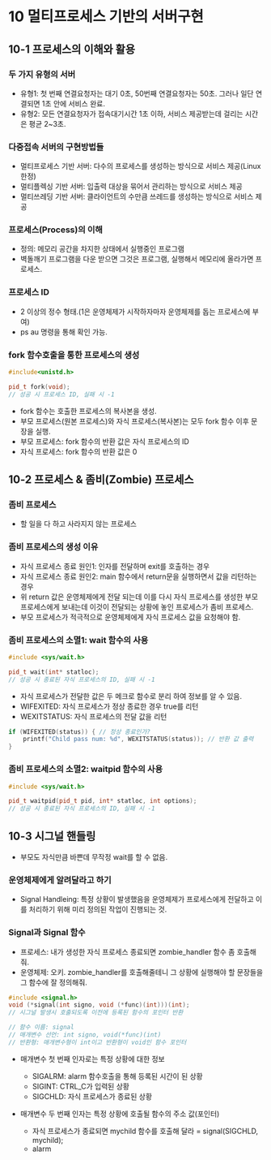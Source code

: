 # 10 멀티프로세스 기반의 서버구현

## 10-1 프로세스의 이해와 활용

### 두 가지 유형의 서버

* 유형1: 첫 번째 연결요청자는 대기 0초, 50번째 연결요청자는 50초. 그러나 일단 연결되면 1초 안에 서비스 완료.
* 유형2: 모든 연결요청자가 접속대기시간 1초 이하, 서비스 제공받는데 걸리는 시간은 평균 2~3초.

### 다중접속 서버의 구현방법들

* 멀티프로세스 기반 서버: 다수의 프로세스를 생성하는 방식으로 서비스 제공(Linux 한정)
* 멀티플렉싱 기반 서버: 입출력 대상을 묶어서 관리하는 방식으로 서비스 제공
* 멀티쓰레딩 기반 서버: 클라이언트의 수만큼 쓰레드를 생성하는 방식으로 서비스 제공

### 프로세스(Process)의 이해

* 정의: 메모리 공간을 차지한 상태에서 실행중인 프로그램
* 벽돌깨기 프로그램을 다운 받으면 그것은 프로그램, 실행해서 메모리에 올라가면 프로세스.

### 프로세스 ID

* 2 이상의 정수 형태.(1은 운영체제가 시작하자마자 운영체제를 돕는 프로세스에 부여)
* ps au 명령을 통해 확인 가능.

### fork 함수호출을 통한 프로세스의 생성

```cpp
#include<unistd.h>

pid_t fork(void);
// 성공 시 프로세스 ID, 실패 시 -1
```

* fork 함수는 호출한 프로세스의 복사본을 생성.
* 부모 프로세스(원본 프로세스)와 자식 프로세스(복사본)는 모두 fork 함수 이후 문장을 실행.
* 부모 프로세스: fork 함수의 반환 값은 자식 프로세스의 ID
* 자식 프로세스: fork 함수의 반환 값은 0

## 10-2 프로세스 & 좀비(Zombie) 프로세스

### 좀비 프로세스

* 할 일을 다 하고 사라지지 않는 프로세스

### 좀비 프로세스의 생성 이유

* 자식 프로세스 종료 원인1: 인자를 전달하며 exit를 호출하는 경우
* 자식 프로세스 종료 원인2: main 함수에서 return문을 실행하면서 값을 리턴하는 경우
* 위 return 값은 운영체제에게 전달 되는데 이를 다시 자식 프로세스를 생성한 부모 프로세스에게 보내는데 이것이 전달되는 상황에 놓인 프로세스가 좀비 프로세스.
* 부모 프로세스가 적극적으로 운영체제에게 자식 프로세스 값을 요청해야 함.

### 좀비 프로세스의 소멸1: wait 함수의 사용

```cpp
#include <sys/wait.h>

pid_t wait(int* statloc);
// 성공 시 종료된 자식 프로세스의 ID, 실패 시 -1
```

* 자식 프로세스가 전달한 값은 두 메크로 함수로 분리 하여 정보를 알 수 있음.
* WIFEXITED: 자식 프로세스가 정상 종료한 경우 true를 리턴
* WEXITSTATUS: 자식 프로세스의 전달 값을 리턴

```cpp
if (WIFEXITED(status)) { // 정상 종료인가?
    printf("Child pass num: %d", WEXITSTATUS(status)); // 반환 값 출력
}
```

### 좀비 프로세스의 소멸2: waitpid 함수의 사용

```cpp
#include <sys/wait.h>

pid_t waitpid(pid_t pid, int* statloc, int options);
// 성공 시 종료된 자식 프로세스의 ID, 실패 시 -1
```

## 10-3 시그널 핸들링

* 부모도 자식만큼 바쁜데 무작정 wait를 할 수 없음.

### 운영체제에게 알려달라고 하기

* Signal Handleing: 특정 상황이 발생했음을 운영체제가 프로세스에게 전달하고 이를 처리하기 위해 미리 정의된 작업이 진행되는 것.

### Signal과 Signal 함수

* 프로세스: 내가 생성한 자식 프로세스 종료되면 zombie_handler 함수 좀 호출해줘.
* 운영체제: 오키. zombie_handler를 호출해줄테니 그 상황에 실행해야 할 문장들을 그 함수에 잘 정의해줘.

```cpp
#include <signal.h>
void (*signal(int signo, void (*func)(int)))(int);
// 시그널 발생시 호출되도록 이전에 등록된 함수의 포인터 반환

// 함수 이름: signal
// 매개변수 선언: int signo, void(*func)(int)
// 반환형: 매개변수형이 int이고 반환형이 void인 함수 포인터
```

* 매개변수 첫 번째 인자로는 특정 상황에 대한 정보
    + SIGALRM: alarm 함수호출을 통해 등록된 시간이 된 상황
    + SIGINT: CTRL_C가 입력된 상황
    + SIGCHLD: 자식 프로세스가 종료된 상황

* 매개변수 두 번째 인자는 특정 상황에 호출될 함수의 주소 값(포인터)
    + 자식 프로세스가 종료되면 mychild 함수를 호출해 달라 = signal(SIGCHLD, mychild);
    + alarm 